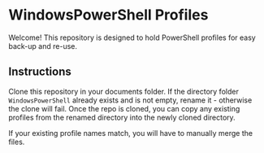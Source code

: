 # WindowsPowerShell Profiles

Welcome! This repository is designed to hold PowerShell profiles for easy back-up and re-use.

## Instructions

Clone this repository in your documents folder. If the directory folder `WindowsPowerShell` already exists and is not empty, rename it - otherwise the clone will fail. Once the repo is cloned, you can copy any existing profiles from the renamed directory into the newly cloned directory.

If your existing profile names match, you will have to manually merge the files.
